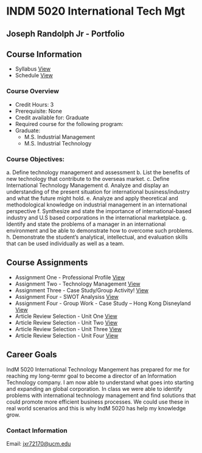 # INDM 5020 International Tech Mgt

## Joseph Randolph Jr -  Portfolio

## Course Information

* Syllabus [View](https://github.com/joeyrandie/indm5020-International-Tech-Mgt/blob/master/Syllabus.pdf)
* Schedule [View](https://github.com/joeyrandie/indm5020-International-Tech-Mgt/blob/master/Schedule.pdf)

### Course Overview

* Credit Hours: 3
* Prerequisite: None
* Credit available for: Graduate
* Required course for the following program:
* Graduate:
    - M.S. Industrial Management
    - M.S. Industrial Technology

### Course Objectives:

a. Define technology management and assessment
b. List the benefits of new technology that contribute to the overseas market.
c. Define International Technology Management
d. Analyze and display an understanding of the present situation for international business/industry and what the future might hold.
e. Analyze and apply theoretical and methodological knowledge on industrial management in an international perspective
f. Synthesize and state the importance of international-based industry and U.S based corporations in the international marketplace.
g. Identify and state the problems of a manager in an international environment and be able to demonstrate how to overcome such problems.
h. Demonstrate the student’s analytical, intellectual, and evaluation skills that can be used individually as well as a team.

## Course Assignments

  - Assignment One - Professional Profile [View]()
  - Assignment Two - Technology Management [View]()
  - Assignment Three - Case Study/Group Activity! [View]()
  - Assignment Four - SWOT Analysiss [View]()
  - Assignment Four - Group Work - Case Study – Hong Kong Disneyland [View]()
  - Article Review Selection - Unit One [View]()
  - Article Review Selection - Unit Two [View]()
  - Article Review Selection - Unit Three [View]()
  - Article Review Selection - Unit Four [View]()
    
## Career Goals

IndM 5020 International Technology Mangement has prepared for me for reaching my long-termr goal to become a director
of an Information Technology company. I am now able to understand what goes into starting and expanding an global corporation. In 
class we were able to identify problems with international technology management and find solutions that could promote more 
efficient business processes. We could use these in real world scenarios and this is why IndM 5020 has help my knowledge grow. 


### Contact Information
Email: jxr72170@ucm.edu
